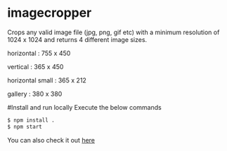 # imagecropper
Crops any valid image file (jpg, png, gif etc) with a minimum resolution of 1024 x 1024 and returns 4 different image sizes.

horizontal : 755 x 450

vertical : 365 x 450

horizontal small : 365 x 212

gallery : 380 x 380

#Install and run locally
Execute the below commands
```sh
$ npm install .
$ npm start
```

You can also check it out [here](https://imagecropper.herokuapp.com/)
